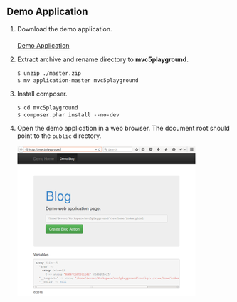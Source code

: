 ## Demo Application
<ol>
    <li>
        <p>Download the demo application.</p>
        <p style="margin-top:20px;">
            <a class="btn btn-default btn-lg" href="https://github.com/mvc5/application/archive/master.zip"><span class="glyphicon glyphicon-download"></span> Demo Application</a>
        </p>
    </li>
    <li>
        <p>Extract archive and rename directory to <b>mvc5playground</b>.</p>
        <pre><code class="language-php">$ unzip ./master.zip<br>$ mv application-master mvc5playground</code></pre>
    </li>
    <li>
        <p>Install composer.</p>
        <pre><code class="language-php">$ cd mvc5playground<br>$ composer.phar install --no-dev</code></pre>
    </li>
    <li>
        <p>Open the demo application in a web browser. The document root should point to the <code>public</code> directory.</p>
        <div class="thumbnail" style="border:none;">
            <img style="margin-left:0;" src="/images/mvc5playground.png" width="400" height="338" title="Mvc5 Demo Application">
        </div>
    </li>
</ol>
